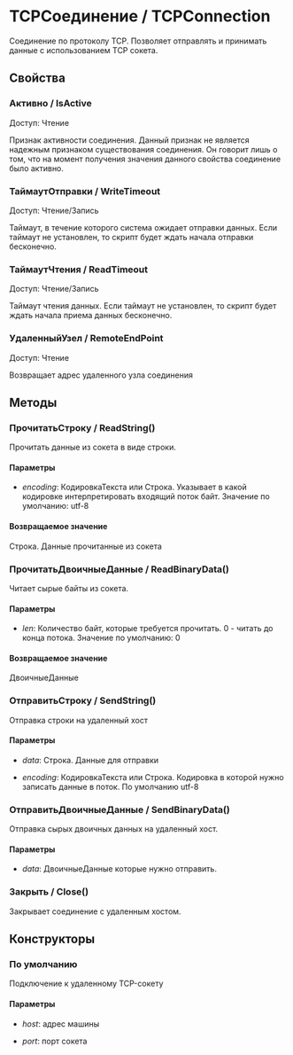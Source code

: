 
# TCPСоединение / TCPConnection
      

      
    
    
Соединение по протоколу TCP. Позволяет отправлять и принимать данные с использованием TCP сокета.


  
  
## Свойства
    
### Активно / IsActive
Доступ: Чтение
    
    
Признак активности соединения.
Данный признак не является надежным признаком существования соединения.
Он говорит лишь о том, что на момент получения значения данного свойства соединение было активно.


  
  
### ТаймаутОтправки / WriteTimeout
Доступ: Чтение/Запись
    
    
Таймаут, в течение которого система ожидает отправки данных. Если таймаут не установлен, то скрипт будет ждать начала отправки бесконечно.


  
  
### ТаймаутЧтения / ReadTimeout
Доступ: Чтение/Запись
    
    
Таймаут чтения данных. Если таймаут не установлен, то скрипт будет ждать начала приема данных бесконечно.


  
  
### УдаленныйУзел / RemoteEndPoint
Доступ: Чтение
    
    
Возвращает адрес удаленного узла соединения


  
  
## Методы
    
### ПрочитатьСтроку / ReadString()
    
    
    
Прочитать данные из сокета в виде строки.


  
  
#### Параметры

* *encoding*: КодировкаТекста или Строка. Указывает в какой кодировке интерпретировать входящий поток байт.
Значение по умолчанию: utf-8

#### Возвращаемое значение

Строка. Данные прочитанные из сокета

  
### ПрочитатьДвоичныеДанные / ReadBinaryData()
    
    
    
Читает сырые байты из сокета.


  
  
#### Параметры

* *len*: Количество байт, которые требуется прочитать. 0 - читать до конца потока.
Значение по умолчанию: 0

#### Возвращаемое значение

ДвоичныеДанные

  
### ОтправитьСтроку / SendString()
    
    
    
Отправка строки на удаленный хост


  
  
#### Параметры

* *data*: Строка. Данные для отправки

* *encoding*: КодировкаТекста или Строка. Кодировка в которой нужно записать данные в поток. По умолчанию utf-8

### ОтправитьДвоичныеДанные / SendBinaryData()
    
    
    
Отправка сырых двоичных данных на удаленный хост.


  
  
#### Параметры

* *data*: ДвоичныеДанные которые нужно отправить.

### Закрыть / Close()
    
    
    
Закрывает соединение с удаленным хостом.


  
  
## Конструкторы

  
### По умолчанию
    
    
Подключение к удаленному TCP-сокету


  
  
#### Параметры

* *host*: адрес машины

* *port*: порт сокета

    